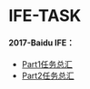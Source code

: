 # IFE-TASK
#### 2017-Baidu IFE：
* [Part1任务总汇](https://github.com/JohnChow2017/IFE-TASK/tree/master/2017-task/part1)
* [Part2任务总汇](https://github.com/JohnChow2017/IFE-TASK/tree/master/2017-task/part2)
